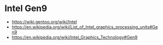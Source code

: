 # Intel Gen9

- <https://wiki.gentoo.org/wiki/Intel>
- <https://en.wikipedia.org/wiki/List_of_Intel_graphics_processing_units#Gen9>
- <https://en.wikipedia.org/wiki/Intel_Graphics_Technology#Gen9>
